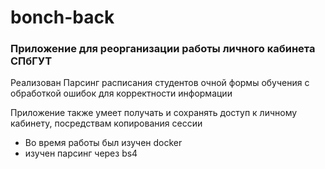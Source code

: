 # bonch-back

### Приложение для реорганизации работы личного кабинета СПбГУТ
Реализован Парсинг расписания студентов очной формы обучения с обработкой ошибок для корректности информации

Приложение также умеет получать и сохранять доступ к личному кабинету, посредствам копирования сессии

- Во время работы был изучен docker
- изучен парсинг через bs4